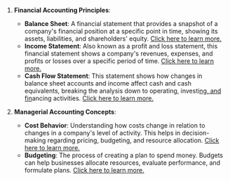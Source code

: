 1. **Financial Accounting Principles**:
    
    - **Balance Sheet**: A financial statement that provides a snapshot of a company's financial position at a specific point in time, showing its assets, liabilities, and shareholders' equity. [Click here to learn more.](https://uu.instructure.com/courses/20008/pages/accounting-the-balance-sheet "Accounting: The Balance Sheet")
    - **Income Statement**: Also known as a profit and loss statement, this financial statement shows a company's revenues, expenses, and profits or losses over a specific period of time. [Click here to learn more.](https://uu.instructure.com/courses/20008/pages/accounting-the-income-statement "Accounting: The Income Statement")
    - **Cash Flow Statement**: This statement shows how changes in balance sheet accounts and income affect cash and cash equivalents, breaking the analysis down to operating, investi[ng, and fin](https://uu.instructure.com/courses/20008/quizzes/64400 "Accounting Quiz")ancing activities. [Click here to learn more.](https://uu.instructure.com/courses/20008/pages/accounting-the-cash-flow-statement "Accounting: The Cash Flow Statement")
2. **Managerial Accounting Concepts**:
    
    - **Cost Behavior**: Understanding how costs change in relation to changes in a company's level of activity. This helps in decision-making regarding pricing, budgeting, and resource allocation. [Click here to learn more.](https://uu.instructure.com/courses/20008/pages/accounting-cost-behavior-2 "Accounting: Cost Behavior")
    - **Budgeting**: The process of creating a plan to spend money. Budgets can help businesses allocate resources, evaluate performance, and formulate plans. [Click here to learn more.](https://uu.instructure.com/courses/20008/pages/accounting-budgeting "Accounting: Budgeting")